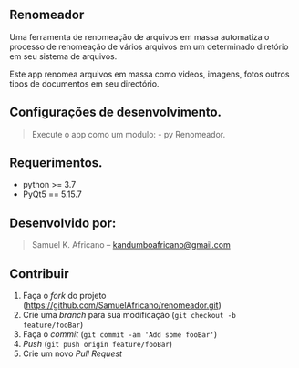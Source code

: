 ## Renomeador

Uma ferramenta de renomeação de arquivos em massa automatiza 
o processo de renomeação de vários arquivos em um determinado 
diretório em seu sistema de arquivos.

Este app renomea arquivos em massa como videos, imagens, fotos
outros tipos de documentos em seu directório.


## Configurações de desenvolvimento.
> Execute o app como um modulo:
	- py Renomeador.

## Requerimentos.
- python >= 3.7
- PyQt5 == 5.15.7

## Desenvolvido por:
> Samuel K. Africano  – kandumboafricano@gmail.com


## Contribuir

1. Faça o _fork_ do projeto (https://github.com/SamuelAfricano/renomeador.git)
2. Crie uma _branch_ para sua modificação (`git checkout -b feature/fooBar`)
3. Faça o _commit_ (`git commit -am 'Add some fooBar'`)
4. _Push_ (`git push origin feature/fooBar`)
5. Crie um novo _Pull Request_
